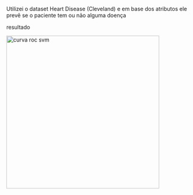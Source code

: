 Utilizei o dataset Heart Disease (Cleveland) e em base dos atributos ele prevê se o paciente tem ou não alguma doença

resultado 

<img src="curva-roc-svm.png" width="400" alt="curva roc svm"/>

